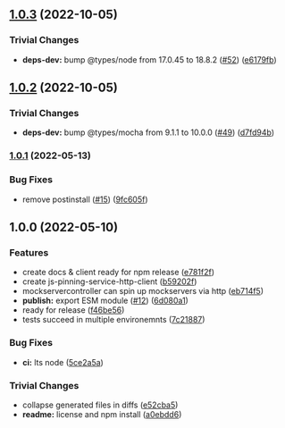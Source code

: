 ## [1.0.3](https://github.com/ipfs-shipyard/js-pinning-service-http-client/compare/v1.0.2...v1.0.3) (2022-10-05)


### Trivial Changes

* **deps-dev:** bump @types/node from 17.0.45 to 18.8.2 ([#52](https://github.com/ipfs-shipyard/js-pinning-service-http-client/issues/52)) ([e6179fb](https://github.com/ipfs-shipyard/js-pinning-service-http-client/commit/e6179fb079b87a6dbe436b8c9e1398bfb1b56965))

## [1.0.2](https://github.com/ipfs-shipyard/js-pinning-service-http-client/compare/v1.0.1...v1.0.2) (2022-10-05)


### Trivial Changes

* **deps-dev:** bump @types/mocha from 9.1.1 to 10.0.0 ([#49](https://github.com/ipfs-shipyard/js-pinning-service-http-client/issues/49)) ([d7fd94b](https://github.com/ipfs-shipyard/js-pinning-service-http-client/commit/d7fd94bf3f474e6343ec9fbefae856fada3c1628))

### [1.0.1](https://github.com/ipfs-shipyard/js-pinning-service-http-client/compare/v1.0.0...v1.0.1) (2022-05-13)


### Bug Fixes

* remove postinstall ([#15](https://github.com/ipfs-shipyard/js-pinning-service-http-client/issues/15)) ([9fc605f](https://github.com/ipfs-shipyard/js-pinning-service-http-client/commit/9fc605f69484ba0c40eead3ac0a974ae8eb3d85b))

## 1.0.0 (2022-05-10)


### Features

* create docs & client ready for npm release ([e781f2f](https://github.com/ipfs-shipyard/js-pinning-service-http-client/commit/e781f2f3f912be0f1b0d79198f023acc77339c7a))
* create js-pinning-service-http-client ([b59202f](https://github.com/ipfs-shipyard/js-pinning-service-http-client/commit/b59202f174bf6cae7e570eac1d220227f2c7ac64))
* mockservercontroller can spin up mockservers via http ([eb714f5](https://github.com/ipfs-shipyard/js-pinning-service-http-client/commit/eb714f54eb3df8bd3cff3e6efcc46d53fa7d4ca1))
* **publish:** export ESM module ([#12](https://github.com/ipfs-shipyard/js-pinning-service-http-client/issues/12)) ([6d080a1](https://github.com/ipfs-shipyard/js-pinning-service-http-client/commit/6d080a17d0be8f2f8b9c5216ca8a955eb8361c4e))
* ready for release ([f46be56](https://github.com/ipfs-shipyard/js-pinning-service-http-client/commit/f46be5619f1d4d4dd297a77eee3d486f51cc4375))
* tests succeed in multiple environemnts ([7c21887](https://github.com/ipfs-shipyard/js-pinning-service-http-client/commit/7c2188777a4b99d667a8ccd0707e155801fe6e13))


### Bug Fixes

* **ci:** lts node ([5ce2a5a](https://github.com/ipfs-shipyard/js-pinning-service-http-client/commit/5ce2a5a89e05b79b6debb9ca0689eadd0c12e0f6))


### Trivial Changes

* collapse generated files in diffs ([e52cba5](https://github.com/ipfs-shipyard/js-pinning-service-http-client/commit/e52cba50e53aee539c0bc60978375e5469e3874f))
* **readme:** license and npm install ([a0ebdd6](https://github.com/ipfs-shipyard/js-pinning-service-http-client/commit/a0ebdd6e61b43910b73313dd835e09d218f8541e))
